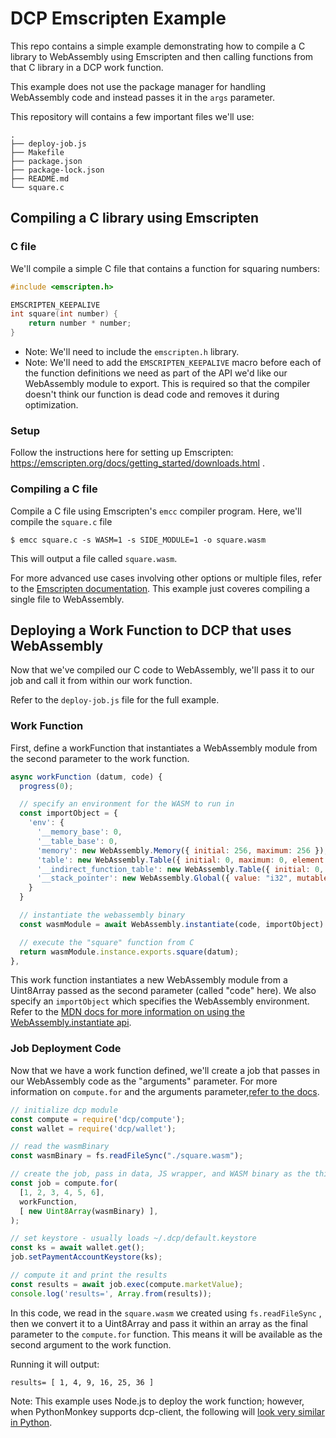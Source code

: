 
# DCP Emscripten Example
This repo contains a simple example demonstrating how to compile a C library to WebAssembly using Emscripten and then calling functions from that C library in a DCP work function.

This example does not use the package manager for handling WebAssembly code and instead passes it in the `args` parameter.

This repository will contains a few important files we'll use:
```
.
├── deploy-job.js
├── Makefile
├── package.json
├── package-lock.json
├── README.md
└── square.c
```

## Compiling a C library using Emscripten
### C file
We'll compile a simple C file that contains a function for squaring numbers:
```c
#include <emscripten.h>

EMSCRIPTEN_KEEPALIVE
int square(int number) {
    return number * number;
}
```
- Note: We'll need to include the `emscripten.h` library.
- Note: We'll need to add the `EMSCRIPTEN_KEEPALIVE` macro before each of the function definitions we need as part of the API we'd like our WebAssembly module to export. This is required so that the compiler doesn't think our function is dead code and removes it during optimization. 

### Setup
Follow the instructions here for setting up Emscripten: https://emscripten.org/docs/getting_started/downloads.html .

### Compiling a C file
Compile a C file using Emscripten's `emcc` compiler program. Here, we'll compile the `square.c` file 
```
$ emcc square.c -s WASM=1 -s SIDE_MODULE=1 -o square.wasm
```
This will output a file called `square.wasm`.

For more advanced use cases involving other options or multiple files, refer to the [Emscripten documentation](https://emscripten.org/docs/index.html). This example just coveres compiling a single file to WebAssembly.

## Deploying a Work Function to DCP that uses WebAssembly
Now that we've compiled our C code to WebAssembly, we'll pass it to our job and call it from within our work function.

Refer to the `deploy-job.js` file for the full example. 

### Work Function
First, define a workFunction that instantiates a WebAssembly module from the second parameter to the work function.

```javascript
async workFunction (datum, code) {
  progress(0);

  // specify an environment for the WASM to run in
  const importObject = {
    'env': {
      '__memory_base': 0,
      '__table_base': 0,
      'memory': new WebAssembly.Memory({ initial: 256, maximum: 256 }),
      'table': new WebAssembly.Table({ initial: 0, maximum: 0, element: "anyfunc" }),
      '__indirect_function_table': new WebAssembly.Table({ initial: 0, maximum: 0, element: "anyfunc" }),
      '__stack_pointer': new WebAssembly.Global({ value: "i32", mutable: true }, 8192),
    }
  }

  // instantiate the webassembly binary
  const wasmModule = await WebAssembly.instantiate(code, importObject)

  // execute the "square" function from C
  return wasmModule.instance.exports.square(datum);
},
```

This work function instantiates a new WebAssembly module from a Uint8Array passed as the second parameter (called "code" here). We also specify an `importObject` which specifies the WebAssembly environment. Refer to the [MDN docs for more information on using the WebAssembly.instantiate api](https://developer.mozilla.org/en-US/docs/WebAssembly/JavaScript_interface/instantiate).

### Job Deployment Code
Now that we have a work function defined, we'll create a job that passes in our WebAssembly code as the "arguments" parameter. For more information on `compute.for` and the arguments parameter,[refer to the docs](https://docs.dcp.dev/api/compute/functions/for.html).

```javascript
// initialize dcp module
const compute = require('dcp/compute');
const wallet = require('dcp/wallet');

// read the wasmBinary
const wasmBinary = fs.readFileSync("./square.wasm");

// create the job, pass in data, JS wrapper, and WASM binary as the third argument
const job = compute.for(
  [1, 2, 3, 4, 5, 6], 
  workFunction,
  [ new Uint8Array(wasmBinary) ],
);

// set keystore - usually loads ~/.dcp/default.keystore
const ks = await wallet.get();
job.setPaymentAccountKeystore(ks);

// compute it and print the results
const results = await job.exec(compute.marketValue);
console.log('results=', Array.from(results));
```
In this code, we read in the `square.wasm` we created using `fs.readFileSync` , then we convert it to a Uint8Array and pass it within an array as the final parameter to the `compute.for` function. This means it will be available as the second argument to the work function.

Running it will output:
```
results= [ 1, 4, 9, 16, 25, 36 ]
```


Note: This example uses Node.js to deploy the work function; however, when PythonMonkey supports dcp-client, the following will [look very similar in Python](https://github.com/wiwichips/pythonmonkey-emscripten-example). 

